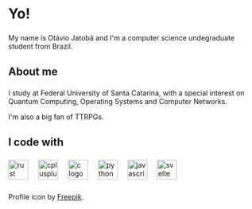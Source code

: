 <h1 align="left">Yo!</h1>

###

<p align="left">My name is Otávio Jatobá and I'm a computer science undegraduate student from Brazil.</p>

###

<h2 align="left">About me</h2>

###

<p align="left">I study at Federal University of Santa Catarina, with a special interest on Quantum Computing, Operating Systems and Computer Networks.</p>
<p>I'm also a big fan of TTRPGs.</p>

###

<h2 align="left">I code with</h2>

###

<div align="left">
  <img src="https://skillicons.dev/icons?i=rust" height="40" alt="rust logo"  />
  <img width="12" />
  <img src="https://skillicons.dev/icons?i=cpp" height="40" alt="cplusplus logo"  />
  <img width="12" />
  <img src="https://skillicons.dev/icons?i=c" height="40" alt="c logo"  />
  <img width="12" />
  <img src="https://skillicons.dev/icons?i=py" height="40" alt="python logo"  />
  <img width="12" />
  <img src="https://skillicons.dev/icons?i=js" height="40" alt="javascript logo"  />
  <img width="12" />
  <img src="https://skillicons.dev/icons?i=svelte" height="40" alt="svelte logo"  />
</div>

###

<p align="left">Profile icon by <a href="https://www.freepik.com" target="_blank">Freepik</a>.</p>

###
